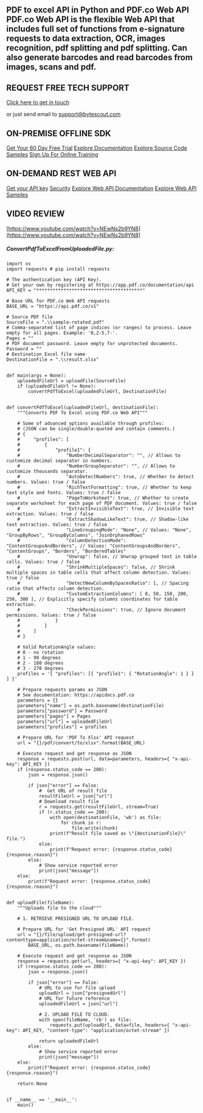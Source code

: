 ## PDF to excel API in Python and PDF.co Web API PDF.co Web API is the flexible Web API that includes full set of functions from e-signature requests to data extraction, OCR, images recognition, pdf splitting and pdf splitting. Can also generate barcodes and read barcodes from images, scans and pdf.

## REQUEST FREE TECH SUPPORT

[Click here to get in touch](https://bytescout.zendesk.com/hc/en-us/requests/new?subject=PDF.co%20Web%20API%20Question)

or just send email to [support@bytescout.com](mailto:support@bytescout.com?subject=PDF.co%20Web%20API%20Question) 

## ON-PREMISE OFFLINE SDK 

[Get Your 60 Day Free Trial](https://bytescout.com/download/web-installer?utm_source=github-readme)
[Explore Documentation](https://bytescout.com/documentation/index.html?utm_source=github-readme)
[Explore Source Code Samples](https://github.com/bytescout/ByteScout-SDK-SourceCode/)
[Sign Up For Online Training](https://academy.bytescout.com/)


## ON-DEMAND REST WEB API

[Get your API key](https://app.pdf.co/signup?utm_source=github-readme)
[Security](https://pdf.co/security)
[Explore Web API Documentation](https://apidocs.pdf.co?utm_source=github-readme)
[Explore Web API Samples](https://github.com/bytescout/ByteScout-SDK-SourceCode/tree/master/PDF.co%20Web%20API)

## VIDEO REVIEW

[https://www.youtube.com/watch?v=NEwNs2b9YN8](https://www.youtube.com/watch?v=NEwNs2b9YN8)




<!-- code block begin -->

##### **ConvertPdfToExcelFromUploadedFile.py:**
    
```
import os
import requests # pip install requests

# The authentication key (API Key).
# Get your own by registering at https://app.pdf.co/documentation/api
API_KEY = "***************************************"

# Base URL for PDF.co Web API requests
BASE_URL = "https://api.pdf.co/v1"

# Source PDF file
SourceFile = ".\\sample-rotated.pdf"
# Comma-separated list of page indices (or ranges) to process. Leave empty for all pages. Example: '0,2-5,7-'.
Pages = ""
# PDF document password. Leave empty for unprotected documents.
Password = ""
# Destination Excel file name
DestinationFile = ".\\result.xlsx"


def main(args = None):
    uploadedFileUrl = uploadFile(SourceFile)
    if (uploadedFileUrl != None):
        convertPdfToExcel(uploadedFileUrl, DestinationFile)


def convertPdfToExcel(uploadedFileUrl, destinationFile):
    """Converts PDF To Excel using PDF.co Web API"""

    # Some of advanced options available through profiles:
    # (JSON can be single/double-quoted and contain comments.)
    # {
    #     "profiles": [
    #         {
    #             "profile1": {
    #                 "NumberDecimalSeparator": "", // Allows to customize decimal separator in numbers.
    #                 "NumberGroupSeparator": "", // Allows to customize thousands separator.
    #                 "AutoDetectNumbers": true, // Whether to detect numbers. Values: true / false
    #                 "RichTextFormatting": true, // Whether to keep text style and fonts. Values: true / false
    #                 "PageToWorksheet": true, // Whether to create separate worksheet for each page of PDF document. Values: true / false
    #                 "ExtractInvisibleText": true, // Invisible text extraction. Values: true / false
    #                 "ExtractShadowLikeText": true, // Shadow-like text extraction. Values: true / false
    #                 "LineGroupingMode": "None", // Values: "None", "GroupByRows", "GroupByColumns", "JoinOrphanedRows"
    #                 "ColumnDetectionMode": "ContentGroupsAndBorders", // Values: "ContentGroupsAndBorders", "ContentGroups", "Borders", "BorderedTables"
    #                 "Unwrap": false, // Unwrap grouped text in table cells. Values: true / false
    #                 "ShrinkMultipleSpaces": false, // Shrink multiple spaces in table cells that affect column detection. Values: true / false
    #                 "DetectNewColumnBySpacesRatio": 1, // Spacing ratio that affects column detection.
    #                 "CustomExtractionColumns": [ 0, 50, 150, 200, 250, 300 ], // Explicitly specify columns coordinates for table extraction.
    #                 "CheckPermissions": true, // Ignore document permissions. Values: true / false
    #             }
    #         }
    #     ]
    # }

    # Valid RotationAngle values:
    # 0 - no rotation
    # 1 - 90 degrees
    # 2 - 180 degrees
    # 3 - 270 degrees
    profiles = '{ "profiles": [{ "profile1": { "RotationAngle": 1 } } ] }'

    # Prepare requests params as JSON
    # See documentation: https://apidocs.pdf.co
    parameters = {}
    parameters["name"] = os.path.basename(destinationFile)
    parameters["password"] = Password
    parameters["pages"] = Pages
    parameters["url"] = uploadedFileUrl
    parameters["profiles"] = profiles

    # Prepare URL for 'PDF To Xlsx' API request
    url = "{}/pdf/convert/to/xlsx".format(BASE_URL)

    # Execute request and get response as JSON
    response = requests.post(url, data=parameters, headers={ "x-api-key": API_KEY })
    if (response.status_code == 200):
        json = response.json()

        if json["error"] == False:
            #  Get URL of result file
            resultFileUrl = json["url"]            
            # Download result file
            r = requests.get(resultFileUrl, stream=True)
            if (r.status_code == 200):
                with open(destinationFile, 'wb') as file:
                    for chunk in r:
                        file.write(chunk)
                print(f"Result file saved as \"{destinationFile}\" file.")
            else:
                print(f"Request error: {response.status_code} {response.reason}")
        else:
            # Show service reported error
            print(json["message"])
    else:
        print(f"Request error: {response.status_code} {response.reason}")


def uploadFile(fileName):
    """Uploads file to the cloud"""
    
    # 1. RETRIEVE PRESIGNED URL TO UPLOAD FILE.

    # Prepare URL for 'Get Presigned URL' API request
    url = "{}/file/upload/get-presigned-url?contenttype=application/octet-stream&name={}".format(
        BASE_URL, os.path.basename(fileName))
    
    # Execute request and get response as JSON
    response = requests.get(url, headers={ "x-api-key": API_KEY })
    if (response.status_code == 200):
        json = response.json()
        
        if json["error"] == False:
            # URL to use for file upload
            uploadUrl = json["presignedUrl"]
            # URL for future reference
            uploadedFileUrl = json["url"]

            # 2. UPLOAD FILE TO CLOUD.
            with open(fileName, 'rb') as file:
                requests.put(uploadUrl, data=file, headers={ "x-api-key": API_KEY, "content-type": "application/octet-stream" })

            return uploadedFileUrl
        else:
            # Show service reported error
            print(json["message"])    
    else:
        print(f"Request error: {response.status_code} {response.reason}")

    return None


if __name__ == '__main__':
    main()
```

<!-- code block end -->